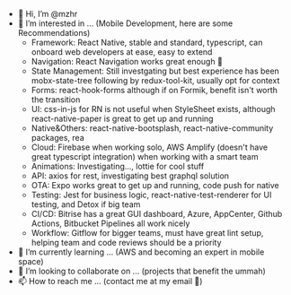 - 👋 Hi, I’m @mzhr
- 👀 I’m interested in ... (Mobile Development, here are some Recommendations)
  - Framework: React Native, stable and standard, typescript, can onboard web developers at ease, easy to extend
  - Navigation: React Navigation works great enough 🙂
  - State Management: Still investgating but best experience has been mobx-state-tree following by redux-tool-kit, usually opt for context
  - Forms: react-hook-forms although if on Formik, benefit isn't worth the transition
  - UI: css-in-js for RN is not useful when StyleSheet exists, although react-native-paper is great to get up and running
  - Native&Others: react-native-bootsplash, react-native-community packages, rea
  - Cloud: Firebase when working solo, AWS Amplify (doesn't have great typescript integration) when working with a smart team
  - Animations: Investigating..., lottie for cool stuff
  - API: axios for rest, investigating best graphql solution
  - OTA: Expo works great to get up and running, code push for native
  - Testing: Jest for business logic, react-native-test-renderer for UI testing, and Detox if big team
  - CI/CD: Bitrise has a great GUI dashboard, Azure, AppCenter, Github Actions, Bitbucket Pipelines all work nicely
  - Workflow: Gitflow for bigger teams, must have great lint setup, helping team and code reviews should be a priority
- 🌱 I’m currently learning ... (AWS and becoming an expert in mobile space)
- 💞️ I’m looking to collaborate on ... (projects that benefit the ummah)
- 📫 How to reach me ... (contact me at my email 🙂)

<!---
mzhr/mzhr is a ✨ special ✨ repository because its `README.md` (this file) appears on your GitHub profile.
You can click the Preview link to take a look at your changes.
--->
